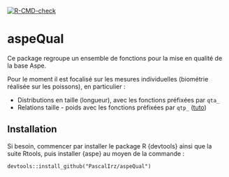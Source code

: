 <!-- badges: start -->
[![R-CMD-check](https://github.com/PascalIrz/aspeQual/workflows/R-CMD-check/badge.svg)](https://github.com/PascalIrz/aspeQual/actions)
<!-- badges: end -->


aspeQual
====

Ce package regroupe un ensemble de fonctions pour la mise en qualité de la base Aspe.

Pour le moment il est focalisé sur les mesures individuelles (biométrie réalisée sur les poissons), en particulier :

- Distributions en taille (longueur), avec les fonctions préfixées par `qta_` 
- Relations taille - poids avec les fonctions préfixées par `qtp_` ([tuto](https://rpubs.com/kamoke/729779))

Installation
------------

Si besoin, commencer par installer le package R {devtools} ainsi que la suite Rtools, puis installer {aspe} au moyen de la commande :


    devtools::install_github("PascalIrz/aspeQual")

